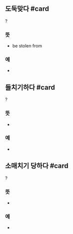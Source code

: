 ## 도둑맞다 #card
?
### 뜻
- be stolen from
### 예
-

## 들치기하다 #card
?
### 뜻
-
### 예
-

## 소매치기 당하다 #card
?
### 뜻
-
### 예
-
